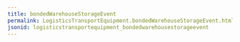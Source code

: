 ```yaml
---
title: bondedWarehouseStorageEvent
permalink: LogisticsTransportEquipment.bondedWarehouseStorageEvent.html
jsonid: logisticstransportequipment_bondedwarehousestorageevent
---
```

